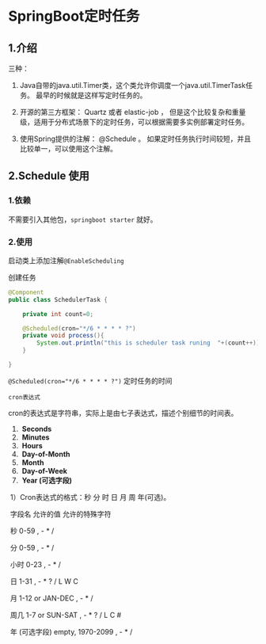 # SpringBoot定时任务

## 1.介绍

三种： 
1) Java自带的java.util.Timer类，这个类允许你调度一个java.util.TimerTask任务。 最早的时候就是这样写定时任务的。 
2) 开源的第三方框架： Quartz 或者 elastic-job ， 但是这个比较复杂和重量级，适用于分布式场景下的定时任务，可以根据需要多实例部署定时任务。 

3) 使用Spring提供的注解： @Schedule 。 如果定时任务执行时间较短，并且比较单一，可以使用这个注解。

## 2.Schedule 使用

### 1.依赖

不需要引入其他包，`springboot starter` 就好。

### 2.使用

启动类上添加注解`@EnableScheduling `

创建任务

```java
@Component
public class SchedulerTask {

    private int count=0;

    @Scheduled(cron="*/6 * * * * ?")
    private void process(){
        System.out.println("this is scheduler task runing  "+(count++));
    }

}
```

`@Scheduled(cron="*/6 * * * * ?")` 定时任务的时间

`cron表达式`

   cron的表达式是字符串，实际上是由七子表达式，描述个别细节的时间表。

1. ​       **Seconds**
2. ​       **Minutes**
3. ​       **Hours**
4. ​       **Day-of-Month**
5. ​       **Month**
6. ​       **Day-of-Week**
7. ​      **Year (****可选字段****)**

​     1）Cron表达式的格式：秒 分 时 日 月 周 年(可选)。

​               字段名                 允许的值                        允许的特殊字符                 

​                 秒                      0-59                                   , - * /                 

​                 分                      0-59                                   , - * /                 

​               小时                     0-23                                   , - * /                 

​                 日                      1-31                                   , - * ? / L W C                 

​                 月                      1-12 or JAN-DEC                 , - * /                 

​                周几                    1-7 or SUN-SAT                  , - * ? / L C #                 

​              年 (可选字段)         empty, 1970-2099             , - * /